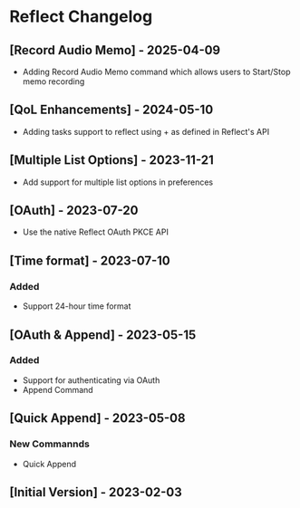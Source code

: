 # Reflect Changelog

## [Record Audio Memo] - 2025-04-09

- Adding Record Audio Memo command which allows users to Start/Stop memo recording

## [QoL Enhancements] - 2024-05-10

- Adding tasks support to reflect using + as defined in Reflect's API

## [Multiple List Options] - 2023-11-21

- Add support for multiple list options in preferences

## [OAuth] - 2023-07-20

- Use the native Reflect OAuth PKCE API

## [Time format] - 2023-07-10

### Added

- Support 24-hour time format

## [OAuth & Append] - 2023-05-15

### Added

- Support for authenticating via OAuth
- Append Command

## [Quick Append] - 2023-05-08

### New Commannds

- Quick Append

## [Initial Version] - 2023-02-03
